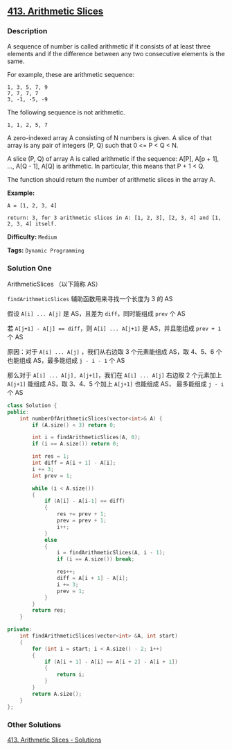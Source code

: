 ## [413. Arithmetic Slices](https://leetcode.com/problems/arithmetic-slices/description/)

### Description

A sequence of number is called arithmetic if it consists of at least three elements and if the difference between any two consecutive elements is the same.

For example, these are arithmetic sequence:

```
1, 3, 5, 7, 9
7, 7, 7, 7
3, -1, -5, -9
```

The following sequence is not arithmetic.

```
1, 1, 2, 5, 7
```

A zero-indexed array A consisting of N numbers is given. A slice of that array is any pair of integers (P, Q) such that 0 <= P < Q < N.

A slice (P, Q) of array A is called arithmetic if the sequence:
A[P], A[p + 1], ..., A[Q - 1], A[Q] is arithmetic. In particular, this means that P + 1 < Q.

The function should return the number of arithmetic slices in the array A.

**Example:**

```
A = [1, 2, 3, 4]

return: 3, for 3 arithmetic slices in A: [1, 2, 3], [2, 3, 4] and [1, 2, 3, 4] itself.
```

**Difficulty:** `Medium`

**Tags:** `Dynamic Programming`

### Solution One

ArithmeticSlices （以下简称 AS）

`findArithmeticSlices` 辅助函数用来寻找一个长度为 3 的 AS

假设 `A[i] ... A[j]` 是 AS，且差为 `diff`，同时能组成 `prev` 个 AS

若 `A[j+1] - A[j] == diff`，则 `A[i] ... A[j+1]` 是 AS，并且能组成 `prev + 1` 个 AS

原因：对于 `A[i] ... A[j]` ，我们从右边取 3 个元素能组成 AS，取 4、5、6 个也能组成 AS，最多能组成 `j - i - 1` 个 AS

那么对于 `A[i] ... A[j], A[j+1]`，我们在 `A[i] ... A[j]` 右边取 2 个元素加上 `A[j+1]` 能组成 AS，取 3、4、5 个加上 `A[j+1]` 也能组成 AS， 最多能组成 `j - i` 个 AS

```c++
class Solution {
public:
    int numberOfArithmeticSlices(vector<int>& A) {
        if (A.size() < 3) return 0;

        int i = findArithmeticSlices(A, 0);
        if (i == A.size()) return 0;

        int res = 1;
        int diff = A[i + 1] - A[i];
        i += 3;
        int prev = 1;

        while (i < A.size())
        {
            if (A[i] - A[i-1] == diff)
            {
                res += prev + 1;
                prev = prev + 1;
                i++;
            }
            else
            {
                i = findArithmeticSlices(A, i - 1);
                if (i == A.size()) break;

                res++;
                diff = A[i + 1] - A[i];
                i += 3;
                prev = 1;
            }
        }
        return res;
    }

private:
    int findArithmeticSlices(vector<int> &A, int start)
    {
        for (int i = start; i < A.size() - 2; i++)
        {
            if (A[i + 1] - A[i] == A[i + 2] - A[i + 1])
            {
                return i;
            }
        }
        return A.size();
    }
};
```

### Other Solutions

[413. Arithmetic Slices - Solutions](https://leetcode.com/problems/arithmetic-slices/solution/)
